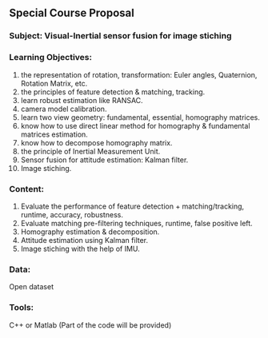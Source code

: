 ## Special Course Proposal

### Subject:  Visual-Inertial sensor fusion for image stiching

### Learning Objectives:

1. the representation of rotation, transformation: Euler angles, Quaternion, Rotation Matrix, etc.
2. the principles of feature detection & matching, tracking.
3. learn robust estimation like RANSAC.
4. camera model calibration.
5. learn two view geometry: fundamental, essential, homography matrices.
6. know how to use direct linear method for homography & fundamental matrices estimation.
7. know how to decompose homography matrix.
8. the principle of Inertial Measurement Unit.
9. Sensor fusion for attitude estimation: Kalman filter.
10. Image stiching.

### Content:

1. Evaluate the performance of feature detection + matching/tracking, runtime, accuracy, robustness.
2. Evaluate matching pre-filtering techniques, runtime, false positive left.
3. Homography estimation & decomposition.
4. Attitude estimation using Kalman filter.
5. Image stiching with the help of IMU.

### Data:

Open dataset

### Tools:

C++ or Matlab (Part of the code will be provided)

